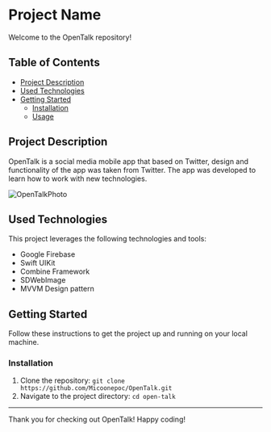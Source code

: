 # Project Name

Welcome to the OpenTalk repository! 

## Table of Contents

- [Project Description](#project-description)
- [Used Technologies](#used-technologies)
- [Getting Started](#getting-started)
  - [Installation](#installation)
  - [Usage](#usage)

## Project Description

OpenTalk is a social media mobile app that based on Twitter, design and functionality of the app was taken from Twitter. The app was developed to learn how to work with new technologies.

![OpenTalkPhoto](https://github.com/Micoonepoc/OpenTalk/assets/118993099/897fc3ec-2724-4cd1-8530-c3ef4beecc5e)

## Used Technologies

This project leverages the following technologies and tools:

- Google Firebase
- Swift UIKit
- Combine Framework
- SDWebImage
- MVVM Design pattern

## Getting Started

Follow these instructions to get the project up and running on your local machine.

### Installation

1. Clone the repository: `git clone https://github.com/Micoonepoc/OpenTalk.git`
2. Navigate to the project directory: `cd open-talk`

---

Thank you for checking out OpenTalk! Happy coding!

